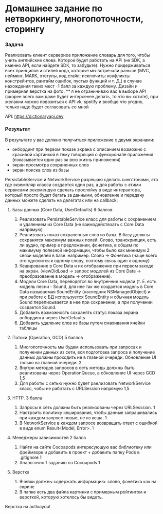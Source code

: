 # Домашнее задание по нетворкингу, многопоточности, сторингу

### Задача 
Реализовать клиент серверное приложение словарь для того, чтобы учить английские слова. Которое будет работать на API (не SDK, а именно API, если найдете SDK, то забудьте). Нужно придерживаться всех принципов и стилей кода, которые мы встречали раньше (MVC, нейминг, MARK, отступы, код стайл; исключить: конфликты констрейнтов, рантайм ошибок, пустых функций и т. Д.) в случае нахождения таких мест -1 балл за каждую проблему.
Дизайн и примерная верстка на фото.
** я не ограничиваю вас в выборе API (скорее всего вам даже будет интерсенее делать, то что вы хотите), при желании можно повозиться с API vk, spotify и вообще что угодно, только надо будет согласовать со мной

API: https://dictionaryapi.dev

### Результат
В результате у вас должно получиться приложение с двумя экранами: 
* онбординг при первом показе экрана с описанием возможно с красивой картинкой в тему говорящий о функционале приложения (показывается один раз за всю жизнь приложения)
* экран просмотра сохраненных слов
* экран поиска слов из базы 

PersistableService и NetworkService разрешаю сделать синглтонами, это где экземпляр класса создается один раз, а для работы с этими сервисами рекомендую сделать прослойку в виде интерактора, который просто будет бегать за данными, обновление и передачу данных можете сделать на делегатах или на callback;


1. Базы данных (Core Data, UserDefaults) 6 баллов
    1. Реализовать PersistableService класс для работы с сохранением и удалением из Core Data (не взимодействоать с Core Data напрямую)
    2. Реализовать показ сохраненных слов из базы. В базу должны сохранятся максимум важных полей. Слово, транскрипция, есть ли аудио, пример в предложении, фонетика, в общем по макимуму полезной информации, чтобы было как минимум 2 связи моделей в базе. например: Слово -> Фонетика (чаще всего это односится к одному слову, поэтому связь один к одному)
    3. Кеширование в Core Data и их отображение при первом заходе на экран. (viewDidLoad -> запрос моделей из Core Data -> преобразование в модель -> отображение).
    4. Модели Core Data, переводятся во внутренние модели (т. Е. есть модель песни - Sound, для нее так же создается модель в Core Data называемая SoundEntity (наследник NSManagedObject) и при работе с БД используется SoundEntity и обычная модель Sound переписывается в нее при сохранении, а при получении создается Sound.
    5. Добавить возможность сохранять статус показа экрана онбординга через UserDefaults
    6. Добавить удаление слов из базы путем смахивания ячейки таблицы
2. Потоки (Operation, GCD) 5 баллов
    1. Многопоточность мы будем использовать при запросах и получении данных из сети, вся подготовка запроса и получение данных должны проходить не в главной очереди. Обновление UI только на главной очереди. 2
    2. Внутри методов запросов в сеть методы должны быть реализованы через OperationQueue, а обновление UI через GCD 1,5
    3. Для работы с сетью нужно будет раелизовать NetworkService класс, чобы не работать с URLSession напрямую 1,5
3. HTTP. 3 балла
    1. Запросы в сеть должны быть реализованы через URLSesssion. 1
    2. Настроить политику кеширования, чтобы данные запрашивались при каждом запросе новые, не из кеша. 1
    3. В NetworkService в каждом запросе возвращать ответ с ошибкой в виде enum Result<Model, Error>. 1
4. Менеджеры зависимостей 2 балла
    1. Найти на сайте Cocoapods интересующую вас библиотеку или фреймворк и добавить в проект + добавить папку Pods в .gitignore 1
    2. Аналогично 1 заданию по Cocoapods 1 
    
5. Верстка
    1. Ячейки должны содержать информацию: слово, фонетика как на скрине
    2. В папке есть два файла картинки с примерным ройтингом и версткой, которую хотелось бы видеть.

Верстка на autloayout
